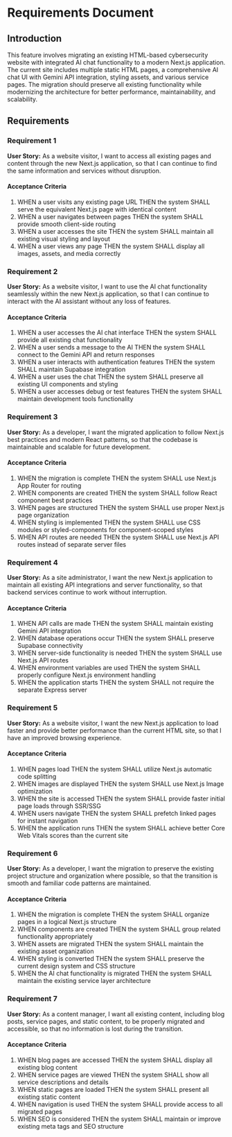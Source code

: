 # Requirements Document

## Introduction

This feature involves migrating an existing HTML-based cybersecurity website with integrated AI chat functionality to a modern Next.js application. The current site includes multiple static HTML pages, a comprehensive AI chat UI with Gemini API integration, styling assets, and various service pages. The migration should preserve all existing functionality while modernizing the architecture for better performance, maintainability, and scalability.

## Requirements

### Requirement 1

**User Story:** As a website visitor, I want to access all existing pages and content through the new Next.js application, so that I can continue to find the same information and services without disruption.

#### Acceptance Criteria

1. WHEN a user visits any existing page URL THEN the system SHALL serve the equivalent Next.js page with identical content
2. WHEN a user navigates between pages THEN the system SHALL provide smooth client-side routing
3. WHEN a user accesses the site THEN the system SHALL maintain all existing visual styling and layout
4. WHEN a user views any page THEN the system SHALL display all images, assets, and media correctly

### Requirement 2

**User Story:** As a website visitor, I want to use the AI chat functionality seamlessly within the new Next.js application, so that I can continue to interact with the AI assistant without any loss of features.

#### Acceptance Criteria

1. WHEN a user accesses the AI chat interface THEN the system SHALL provide all existing chat functionality
2. WHEN a user sends a message to the AI THEN the system SHALL connect to the Gemini API and return responses
3. WHEN a user interacts with authentication features THEN the system SHALL maintain Supabase integration
4. WHEN a user uses the chat THEN the system SHALL preserve all existing UI components and styling
5. WHEN a user accesses debug or test features THEN the system SHALL maintain development tools functionality

### Requirement 3

**User Story:** As a developer, I want the migrated application to follow Next.js best practices and modern React patterns, so that the codebase is maintainable and scalable for future development.

#### Acceptance Criteria

1. WHEN the migration is complete THEN the system SHALL use Next.js App Router for routing
2. WHEN components are created THEN the system SHALL follow React component best practices
3. WHEN pages are structured THEN the system SHALL use proper Next.js page organization
4. WHEN styling is implemented THEN the system SHALL use CSS modules or styled-components for component-scoped styles
5. WHEN API routes are needed THEN the system SHALL use Next.js API routes instead of separate server files

### Requirement 4

**User Story:** As a site administrator, I want the new Next.js application to maintain all existing API integrations and server functionality, so that backend services continue to work without interruption.

#### Acceptance Criteria

1. WHEN API calls are made THEN the system SHALL maintain existing Gemini API integration
2. WHEN database operations occur THEN the system SHALL preserve Supabase connectivity
3. WHEN server-side functionality is needed THEN the system SHALL use Next.js API routes
4. WHEN environment variables are used THEN the system SHALL properly configure Next.js environment handling
5. WHEN the application starts THEN the system SHALL not require the separate Express server

### Requirement 5

**User Story:** As a website visitor, I want the new Next.js application to load faster and provide better performance than the current HTML site, so that I have an improved browsing experience.

#### Acceptance Criteria

1. WHEN pages load THEN the system SHALL utilize Next.js automatic code splitting
2. WHEN images are displayed THEN the system SHALL use Next.js Image optimization
3. WHEN the site is accessed THEN the system SHALL provide faster initial page loads through SSR/SSG
4. WHEN users navigate THEN the system SHALL prefetch linked pages for instant navigation
5. WHEN the application runs THEN the system SHALL achieve better Core Web Vitals scores than the current site

### Requirement 6

**User Story:** As a developer, I want the migration to preserve the existing project structure and organization where possible, so that the transition is smooth and familiar code patterns are maintained.

#### Acceptance Criteria

1. WHEN the migration is complete THEN the system SHALL organize pages in a logical Next.js structure
2. WHEN components are created THEN the system SHALL group related functionality appropriately
3. WHEN assets are migrated THEN the system SHALL maintain the existing asset organization
4. WHEN styling is converted THEN the system SHALL preserve the current design system and CSS structure
5. WHEN the AI chat functionality is migrated THEN the system SHALL maintain the existing service layer architecture

### Requirement 7

**User Story:** As a content manager, I want all existing content, including blog posts, service pages, and static content, to be properly migrated and accessible, so that no information is lost during the transition.

#### Acceptance Criteria

1. WHEN blog pages are accessed THEN the system SHALL display all existing blog content
2. WHEN service pages are viewed THEN the system SHALL show all service descriptions and details
3. WHEN static pages are loaded THEN the system SHALL present all existing static content
4. WHEN navigation is used THEN the system SHALL provide access to all migrated pages
5. WHEN SEO is considered THEN the system SHALL maintain or improve existing meta tags and SEO structure